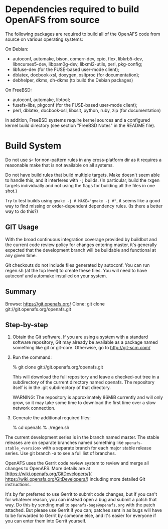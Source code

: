 # Dependencies required to build OpenAFS from source

The following packages are required to build all of the OpenAFS code
from source on various operating systems:

On Debian:
- autoconf, automake, bison, comerr-dev, cpio, flex, libkrb5-dev,
  libncurses5-dev, libpam0g-dev, libxml2-utils, perl, pkg-config;
- libfuse-dev (for the FUSE-based user-mode client);
- dblatex, docbook-xsl, doxygen, xsltproc (for documentation);
- debhelper, dkms, dh-dkms (to build the Debian packages)

On FreeBSD:
- autoconf, automake, libtool;
- fusefs-libs, pkgconf (for the FUSE-based user-mode client);
- perl, dblatex, docbook-xsl, libxslt, python, ruby, zip (for documentation)

In addition, FreeBSD systems require kernel sources and a configured kernel
build directory (see section "FreeBSD Notes" in the README file).

# Build System

Do not use `$<` for non-pattern rules in any cross-platform dir as it
requires a reasonable make that is not available on all systems.

Do not have build rules that build multiple targets. Make doesn't seem able
to handle this, and it interferes with `-j` builds. (In particular, build the
rxgen targets individually and not using the flags for building all the files
in one shot.)

Try to test builds using `gmake -j # MAKE="gmake -j #"`, it seems like a good
way to find missing or order-dependent dependency rules. (Is there a better
way to do this?)

## GIT Usage

With the broad continuous integration coverage provided by buildbot
and the current code review policy for changes entering master, it's
generally expected that the development branch will be buildable and
functional at any given time.

Git checkouts do not include files generated by autoconf. You can
run regen.sh (at the top level) to create these files. You will need
to have autoconf and automake installed on your system.

## Summary

Browse:  https://git.openafs.org/
Clone:   git clone git://git.openafs.org/openafs.git

## Step-by-step

1. Obtain the Git software. If you are using a system with a standard
   software repository, Git may already be available as a package named
   something like git or git-core.  Otherwise, go to http://git-scm.com/

2. Run the command:

    % git clone git://git.openafs.org/openafs.git

   This will download the full repository and leave a checked-out tree in
   a subdirectory of the current directory named openafs. The repository
   itself is in the .git subdirectory of that directory.

   WARNING: The repository is approximately 86MiB currently and will only
   grow, so it may take some time to download the first time over a slow
   network connection.

3. Generate the additional required files:

    % cd openafs
    % ./regen.sh

The current development series is in the branch named master. The stable
releases are on separate branches named something like
`openafs-stable_<version>` with a separate branch for each major stable
release series. Use git branch -a to see a full list of branches.

OpenAFS uses the Gerrit code review system to review and merge all changes
to OpenAFS. More details are at [https://wiki.openafs.org/GitDevelopers/](
https://wiki.openafs.org/GitDevelopers/)
including more detailed Git instructions.

It's by far preferred to use Gerrit to submit code changes, but if you
can't for whatever reason, you can instead open a bug and submit a patch
that way. Do this by sending mail to `openafs-bugs@openafs.org` with the
patch attached. But please use Gerrit if you can; patches sent in as bugs
will have to be forwarded to Gerrit by someone else, and it's easier for
everyone if you can enter them into Gerrit yourself.
